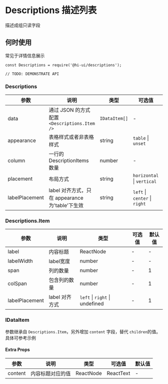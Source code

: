 # Descriptions 描述列表

描述成组只读字段

## 何时使用

常见于详情信息展示

```
const Descriptions = require('@hi-ui/descriptions');

// TODO: DEMONSTRATE API
```

### Descriptions

| 参数           | 说明                                            | 类型   | 可选值                        | 默认值     |
| -------------- | ----------------------------------------------- | ------ | ----------------------------- | ---------- |
| data           | 通过 JSON 的方式配置 `<Descriptions.Item />`       | `IDataItem[]` |     -        |    -   |
| appearance     | 表格样式或者非表格样式                          | string | `table` \| `unset`            | false      |
| column         | 一行的 DescriptionItems 数量                    | number | -                             | 3          |
| placement      | 布局方式                                        | string | `horizontal` \| `vertical`    | horizontal |
| labelPlacement | label 对齐方式，只在 appearance 为'table'下生效 | string | `left` \| `center` \| `right` | left       |

### Descriptions.Item

| 参数 | 说明 | 类型 | 可选值 | 默认值 |
| ---- | ---- | ---- | ------ | ------ |
| label | 内容标题 | ReactNode | - | - |
| labelWidth | label宽度 | number | - | - |
| span | 列的数量 | number | - | 1 |
| colSpan | 包含列的数量 | number | - | 1 |
| labelPlacement | label 对齐方式 | `left` \| `right` \| undefined | - | 1 |

### IDataItem
参数继承自 `Descriptions.Item`，另外增加 `content` 字段，替代 `children`的值。
具体可参考示例

#### Extra Props
| 参数 | 说明 | 类型 | 可选值 | 默认值 |
| ---- | ---- | ---- | ------ | ------ |
| content | 内容标题对应的值 | ReactNode | ReactText | - | - |
